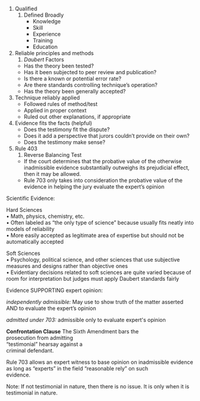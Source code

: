 1. Qualified  
	1. Defined Broadly
		- Knowledge
		- Skill
		- Experience
		- Training
		- Education
1. Reliable principles and methods  
	1. *Daubert* Factors
	- Has the theory been tested?
	- Has it been subjected to peer review and publication?
	- Is there a known or potential error rate?
	- Are there standards controlling technique’s operation?
	- Has the theory been generally accepted?
1. Technique reliably applied
	- Followed rules of method/test
	- Applied in proper context
	- Ruled out other explanations, if appropriate
2. Evidence fits the facts (helpful)
	- Does the testimony fit the dispute?
	- Does it add a perspective that jurors couldn’t provide on their own?
	- Does the testimony make sense?
4. Rule 403
	1. Reverse Balancing Test
	-  If the court determines that the probative value of the otherwise inadmissible evidence substantially outweighs its prejudicial effect, then it may be allowed.
	- Rule 703 only takes into consideration the probative value of the evidence in helping the jury evaluate the expert’s opinion


Scientific Evidence:

Hard Sciences  
• Math, physics, chemistry, etc.  
• Often labeled as “the only type of science” because usually fits neatly into models of  reliability  
• More easily accepted as legitimate area of expertise but should not be automatically accepted  

Soft Sciences  
• Psychology, political science, and other sciences that use subjective measures and designs rather than objective ones  
• Evidentiary decisions related to soft sciences are quite varied because of room for interpretation but judges must apply Daubert standards fairly





Evidence SUPPORTING expert opinion:

*independently admissible:*
May use to show truth of the matter asserted AND to evaluate the expert’s opinion

*admitted under 703:*
admissible only to evaluate expert's opinion

**Confrontation Clause**
The Sixth Amendment bars the  
prosecution from admitting  
“testimonial” hearsay against a  
criminal defendant.  

Rule 703 allows an expert witness to base opinion on inadmissible evidence as long as “experts” in the field “reasonable rely” on such  
evidence.  

Note: If not testimonial in nature, then there is no issue. It is only when it is testimonial in nature.